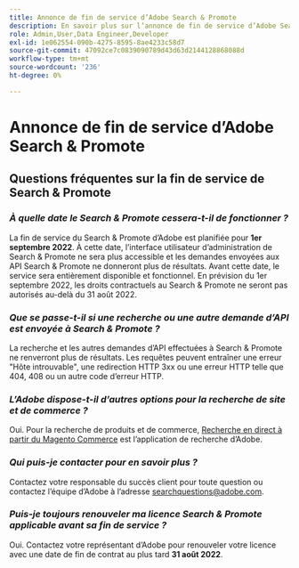 ```yaml
---
title: Annonce de fin de service d’Adobe Search & Promote
description: En savoir plus sur l’annonce de fin de service d’Adobe Search & Promote.
role: Admin,User,Data Engineer,Developer
exl-id: 1e062554-090b-4275-8595-8ae4233c58d7
source-git-commit: 47092ce7c0839090789d43d63d2144128868088d
workflow-type: tm+mt
source-wordcount: '236'
ht-degree: 0%

---
```


# Annonce de fin de service d’Adobe Search &amp; Promote

## Questions fréquentes sur la fin de service de Search &amp; Promote

### **_À quelle date le Search &amp; Promote cessera-t-il de fonctionner ?_**

La fin de service du Search &amp; Promote d’Adobe est planifiée pour **1er septembre 2022**. À cette date, l’interface utilisateur d’administration de Search &amp; Promote ne sera plus accessible et les demandes envoyées aux API Search &amp; Promote ne donneront plus de résultats. Avant cette date, le service sera entièrement disponible et fonctionnel. En prévision du 1er septembre 2022, les droits contractuels au Search &amp; Promote ne seront pas autorisés au-delà du 31 août 2022.

### **_Que se passe-t-il si une recherche ou une autre demande d’API est envoyée à Search &amp; Promote ?_**

La recherche et les autres demandes d’API effectuées à Search &amp; Promote ne renverront plus de résultats. Les requêtes peuvent entraîner une erreur &quot;Hôte introuvable&quot;, une redirection HTTP 3xx ou une erreur HTTP telle que 404, 408 ou un autre code d’erreur HTTP.

### **_L’Adobe dispose-t-il d’autres options pour la recherche de site et de commerce ?_**

Oui. Pour la recherche de produits et de commerce, [Recherche en direct à partir du Magento Commerce](https://devdocs.magento.com/live-search/overview.html) est l’application de recherche d’Adobe.

<!-- ### **_Can Adobe recommend any frameworks or platforms that offer features similar to Search&Promote?_**

  Yes. If the Search&Promote feature is critical to your marketing strategy, consider the many open-source frameworks that exist to power search, including [Apache Solr](https://solr.apache.org/) and [Elastic Free and Open](https://www.elastic.co/about/free-and-open).  

  Also, both [AWS](https://aws.amazon.com/cloudsearch/) and [Microsoft® Azure](https://azure.microsoft.com/en-us/services/search/) provide cloud-native search capabilities on their respective cloud platforms. You can integrate both options into Adobe Experience Manager Sites to power site search and more. -->

### **_Qui puis-je contacter pour en savoir plus ?_**

Contactez votre responsable du succès client pour toute question ou contactez l’équipe d’Adobe à l’adresse [searchquestions@adobe.com](mailto:searchquestions@adobe.com).

### **_Puis-je toujours renouveler ma licence Search &amp; Promote applicable avant sa fin de service ?_**

Oui. Contactez votre représentant d’Adobe pour renouveler votre licence avec une date de fin de contrat au plus tard **31 août 2022**.
